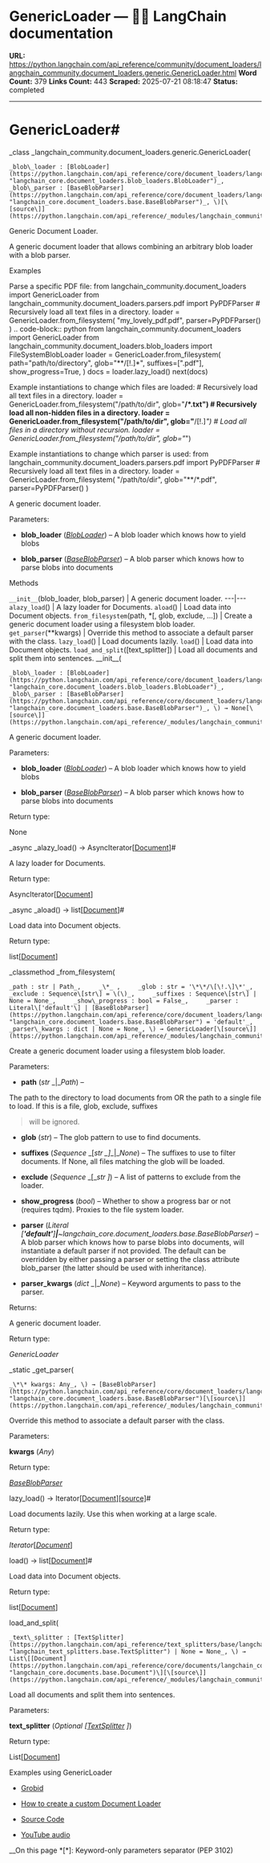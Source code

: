 # GenericLoader — 🦜🔗 LangChain  documentation

**URL:** https://python.langchain.com/api_reference/community/document_loaders/langchain_community.document_loaders.generic.GenericLoader.html
**Word Count:** 379
**Links Count:** 443
**Scraped:** 2025-07-21 08:18:47
**Status:** completed

---

# GenericLoader\#

_class _langchain\_community.document\_loaders.generic.GenericLoader\(

    _blob\_loader : [BlobLoader](https://python.langchain.com/api_reference/core/document_loaders/langchain_core.document_loaders.blob_loaders.BlobLoader.html#langchain_core.document_loaders.blob_loaders.BlobLoader "langchain_core.document_loaders.blob_loaders.BlobLoader")_,     _blob\_parser : [BaseBlobParser](https://python.langchain.com/api_reference/core/document_loaders/langchain_core.document_loaders.base.BaseBlobParser.html#langchain_core.document_loaders.base.BaseBlobParser "langchain_core.document_loaders.base.BaseBlobParser")_, \)[\[source\]](https://python.langchain.com/api_reference/_modules/langchain_community/document_loaders/generic.html#GenericLoader)\#     

Generic Document Loader.

A generic document loader that allows combining an arbitrary blob loader with a blob parser.

Examples

Parse a specific PDF file:                from langchain_community.document_loaders import GenericLoader      from langchain_community.document_loaders.parsers.pdf import PyPDFParser           # Recursively load all text files in a directory.      loader = GenericLoader.from_filesystem(          "my_lovely_pdf.pdf",          parser=PyPDFParser()      )          .. code-block:: python               from langchain_community.document_loaders import GenericLoader          from langchain_community.document_loaders.blob_loaders import FileSystemBlobLoader                    loader = GenericLoader.from_filesystem(              path="path/to/directory",              glob="**/[!.]*",              suffixes=[".pdf"],              show_progress=True,          )               docs = loader.lazy_load()          next(docs)     

Example instantiations to change which files are loaded:               # Recursively load all text files in a directory.     loader = GenericLoader.from_filesystem("/path/to/dir", glob="**/*.txt")          # Recursively load all non-hidden files in a directory.     loader = GenericLoader.from_filesystem("/path/to/dir", glob="**/[!.]*")          # Load all files in a directory without recursion.     loader = GenericLoader.from_filesystem("/path/to/dir", glob="*")     

Example instantiations to change which parser is used:               from langchain_community.document_loaders.parsers.pdf import PyPDFParser          # Recursively load all text files in a directory.     loader = GenericLoader.from_filesystem(         "/path/to/dir",         glob="**/*.pdf",         parser=PyPDFParser()     )     

A generic document loader.

Parameters:     

  * **blob\_loader** \([_BlobLoader_](https://python.langchain.com/api_reference/core/document_loaders/langchain_core.document_loaders.blob_loaders.BlobLoader.html#langchain_core.document_loaders.blob_loaders.BlobLoader "langchain_core.document_loaders.blob_loaders.BlobLoader")\) – A blob loader which knows how to yield blobs

  * **blob\_parser** \([_BaseBlobParser_](https://python.langchain.com/api_reference/core/document_loaders/langchain_core.document_loaders.base.BaseBlobParser.html#langchain_core.document_loaders.base.BaseBlobParser "langchain_core.document_loaders.base.BaseBlobParser")\) – A blob parser which knows how to parse blobs into documents

Methods

`__init__`\(blob\_loader, blob\_parser\) | A generic document loader.   ---|---   `alazy_load`\(\) | A lazy loader for Documents.   `aload`\(\) | Load data into Document objects.   `from_filesystem`\(path, \*\[, glob, exclude, ...\]\) | Create a generic document loader using a filesystem blob loader.   `get_parser`\(\*\*kwargs\) | Override this method to associate a default parser with the class.   `lazy_load`\(\) | Load documents lazily.   `load`\(\) | Load data into Document objects.   `load_and_split`\(\[text\_splitter\]\) | Load all documents and split them into sentences.      \_\_init\_\_\(

    _blob\_loader : [BlobLoader](https://python.langchain.com/api_reference/core/document_loaders/langchain_core.document_loaders.blob_loaders.BlobLoader.html#langchain_core.document_loaders.blob_loaders.BlobLoader "langchain_core.document_loaders.blob_loaders.BlobLoader")_,     _blob\_parser : [BaseBlobParser](https://python.langchain.com/api_reference/core/document_loaders/langchain_core.document_loaders.base.BaseBlobParser.html#langchain_core.document_loaders.base.BaseBlobParser "langchain_core.document_loaders.base.BaseBlobParser")_, \) → None[\[source\]](https://python.langchain.com/api_reference/_modules/langchain_community/document_loaders/generic.html#GenericLoader.__init__)\#     

A generic document loader.

Parameters:     

  * **blob\_loader** \([_BlobLoader_](https://python.langchain.com/api_reference/core/document_loaders/langchain_core.document_loaders.blob_loaders.BlobLoader.html#langchain_core.document_loaders.blob_loaders.BlobLoader "langchain_core.document_loaders.blob_loaders.BlobLoader")\) – A blob loader which knows how to yield blobs

  * **blob\_parser** \([_BaseBlobParser_](https://python.langchain.com/api_reference/core/document_loaders/langchain_core.document_loaders.base.BaseBlobParser.html#langchain_core.document_loaders.base.BaseBlobParser "langchain_core.document_loaders.base.BaseBlobParser")\) – A blob parser which knows how to parse blobs into documents

Return type:     

None

_async _alazy\_load\(\) → AsyncIterator\[[Document](https://python.langchain.com/api_reference/core/documents/langchain_core.documents.base.Document.html#langchain_core.documents.base.Document "langchain_core.documents.base.Document")\]\#     

A lazy loader for Documents.

Return type:     

AsyncIterator\[[Document](https://python.langchain.com/api_reference/core/documents/langchain_core.documents.base.Document.html#langchain_core.documents.base.Document "langchain_core.documents.base.Document")\]

_async _aload\(\) → list\[[Document](https://python.langchain.com/api_reference/core/documents/langchain_core.documents.base.Document.html#langchain_core.documents.base.Document "langchain_core.documents.base.Document")\]\#     

Load data into Document objects.

Return type:     

list\[[Document](https://python.langchain.com/api_reference/core/documents/langchain_core.documents.base.Document.html#langchain_core.documents.base.Document "langchain_core.documents.base.Document")\]

_classmethod _from\_filesystem\(

    _path : str | Path_,     _\*_ ,     _glob : str = '\*\*/\[\!.\]\*'_,     _exclude : Sequence\[str\] = \(\)_,     _suffixes : Sequence\[str\] | None = None_,     _show\_progress : bool = False_,     _parser : Literal\['default'\] | [BaseBlobParser](https://python.langchain.com/api_reference/core/document_loaders/langchain_core.document_loaders.base.BaseBlobParser.html#langchain_core.document_loaders.base.BaseBlobParser "langchain_core.document_loaders.base.BaseBlobParser") = 'default'_,     _parser\_kwargs : dict | None = None_, \) → GenericLoader[\[source\]](https://python.langchain.com/api_reference/_modules/langchain_community/document_loaders/generic.html#GenericLoader.from_filesystem)\#     

Create a generic document loader using a filesystem blob loader.

Parameters:     

  * **path** \(_str_ _|__Path_\) – 

The path to the directory to load documents from OR the path to a single file to load. If this is a file, glob, exclude, suffixes

> will be ignored.

  * **glob** \(_str_\) – The glob pattern to use to find documents.

  * **suffixes** \(_Sequence_ _\[__str_ _\]__|__None_\) – The suffixes to use to filter documents. If None, all files matching the glob will be loaded.

  * **exclude** \(_Sequence_ _\[__str_ _\]_\) – A list of patterns to exclude from the loader.

  * **show\_progress** \(_bool_\) – Whether to show a progress bar or not \(requires tqdm\). Proxies to the file system loader.

  * **parser** \(_Literal_ _\[__'default'__\]__|__~langchain\_core.document\_loaders.base.BaseBlobParser_\) – A blob parser which knows how to parse blobs into documents, will instantiate a default parser if not provided. The default can be overridden by either passing a parser or setting the class attribute blob\_parser \(the latter should be used with inheritance\).

  * **parser\_kwargs** \(_dict_ _|__None_\) – Keyword arguments to pass to the parser.

Returns:     

A generic document loader.

Return type:     

_GenericLoader_

_static _get\_parser\(

    _\*\* kwargs: Any_, \) → [BaseBlobParser](https://python.langchain.com/api_reference/core/document_loaders/langchain_core.document_loaders.base.BaseBlobParser.html#langchain_core.document_loaders.base.BaseBlobParser "langchain_core.document_loaders.base.BaseBlobParser")[\[source\]](https://python.langchain.com/api_reference/_modules/langchain_community/document_loaders/generic.html#GenericLoader.get_parser)\#     

Override this method to associate a default parser with the class.

Parameters:     

**kwargs** \(_Any_\)

Return type:     

[_BaseBlobParser_](https://python.langchain.com/api_reference/core/document_loaders/langchain_core.document_loaders.base.BaseBlobParser.html#langchain_core.document_loaders.base.BaseBlobParser "langchain_core.document_loaders.base.BaseBlobParser")

lazy\_load\(\) → Iterator\[[Document](https://python.langchain.com/api_reference/core/documents/langchain_core.documents.base.Document.html#langchain_core.documents.base.Document "langchain_core.documents.base.Document")\][\[source\]](https://python.langchain.com/api_reference/_modules/langchain_community/document_loaders/generic.html#GenericLoader.lazy_load)\#     

Load documents lazily. Use this when working at a large scale.

Return type:     

_Iterator_\[[_Document_](https://python.langchain.com/api_reference/core/documents/langchain_core.documents.base.Document.html#langchain_core.documents.base.Document "langchain_core.documents.base.Document")\]

load\(\) → list\[[Document](https://python.langchain.com/api_reference/core/documents/langchain_core.documents.base.Document.html#langchain_core.documents.base.Document "langchain_core.documents.base.Document")\]\#     

Load data into Document objects.

Return type:     

list\[[Document](https://python.langchain.com/api_reference/core/documents/langchain_core.documents.base.Document.html#langchain_core.documents.base.Document "langchain_core.documents.base.Document")\]

load\_and\_split\(

    _text\_splitter : [TextSplitter](https://python.langchain.com/api_reference/text_splitters/base/langchain_text_splitters.base.TextSplitter.html#langchain_text_splitters.base.TextSplitter "langchain_text_splitters.base.TextSplitter") | None = None_, \) → List\[[Document](https://python.langchain.com/api_reference/core/documents/langchain_core.documents.base.Document.html#langchain_core.documents.base.Document "langchain_core.documents.base.Document")\][\[source\]](https://python.langchain.com/api_reference/_modules/langchain_community/document_loaders/generic.html#GenericLoader.load_and_split)\#     

Load all documents and split them into sentences.

Parameters:     

**text\_splitter** \(_Optional_ _\[_[_TextSplitter_](https://python.langchain.com/api_reference/text_splitters/base/langchain_text_splitters.base.TextSplitter.html#langchain_text_splitters.base.TextSplitter "langchain_text_splitters.base.TextSplitter") _\]_\)

Return type:     

List\[[Document](https://python.langchain.com/api_reference/core/documents/langchain_core.documents.base.Document.html#langchain_core.documents.base.Document "langchain_core.documents.base.Document")\]

Examples using GenericLoader

  * [Grobid](https://python.langchain.com/docs/integrations/document_loaders/grobid/)

  * [How to create a custom Document Loader](https://python.langchain.com/docs/how_to/document_loader_custom/)

  * [Source Code](https://python.langchain.com/docs/integrations/document_loaders/source_code/)

  * [YouTube audio](https://python.langchain.com/docs/integrations/document_loaders/youtube_audio/)

__On this page   *[\*]: Keyword-only parameters separator (PEP 3102)